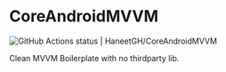 # CoreAndroidMVVM

![GitHub Actions status | HaneetGH/CoreAndroidMVVM](https://github.com/HaneetGH/SampleProjectKotlin/workflows/Android_CI/badge.svg)

Clean MVVM Boilerplate with no  thirdparty lib.


